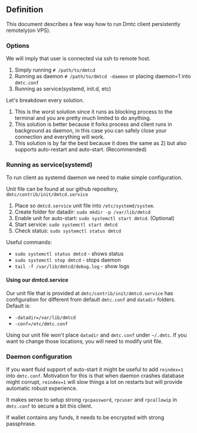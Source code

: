 ## Definition

This document describes a few way how to run Dmtc client persistently remotely(on VPS).

### Options

We will imply that user is connected via ssh to remote host.

1. Simply running `# /path/to/dmtcd`
2. Running as daemon `# /path/to/dmtcd -daemon` or placing daemon=1 into `dmtc.conf`
3. Running as service(systemd, init.d, etc)

Let's breakdown every solution. 

1. This is the worst solution since it runs as blocking process to the terminal and you are pretty much limited to do anything. 
2. This solution is better because it forks process and client runs in background as daemon, in this case you can safely close your connection and everything will work.
3. This solution is by far the best because it does the same as 2) but also supports auto-restart and auto-start. (Recommended)

### Running as service(systemd)

To run client as systemd daemon we need to make simple configuration. 

Unit file can be found at our github repository, `dmtc/contrib/init/dmtcd.service`

1. Place so `dmtcd.service` unit file into `/etc/systemd/system`. 
2. Create folder for datadir: `sudo mkdir -p /var/lib/dmtcd`
3. Enable unit for auto-start: `sudo systemctl start dmtcd`. (Optional)
4. Start service: `sudo systemctl start dmtcd`
5. Check status: `sudo systemctl status dmtcd`

Useful commands:

* `sudo systemctl status dmtcd` - shows status
* `sudo systemctl stop dmtcd` - stops daemon
* `tail -f /var/lib/dmtcd/debug.log` - show logs

#### Using our dmtcd.service

Our unit file that is provided at `dmtc/contrib/init/dmtcd.service` has configuration for different from default `dmtc.conf` and `datadir` folders. 
Default is: 

* `-datadir=/var/lib/dmtcd`
* `-conf=/etc/dmtc.conf`

Using our unit file won't place `datadir` and `dmtc.conf` under `~/.dmtc`. If you want to change those locations, you will need to modify unit file. 

### Daemon configuration

If you want fluid support of auto-start it might be useful to add `reindex=1` into `dmtc.conf`. Motivation for this is that when daemon crashes database might corrupt, `reindex=1` will slow things a lot on restarts but will provide automatic robust experience.

It makes sense to setup strong `rpcpassword`, `rpcuser` and `rpcallowip` in `dmtc.conf` to secure a bit this client.

If wallet contains any funds, it needs to be encrypted with strong passphrase. 